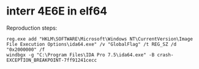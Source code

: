 # interr 4E6E in elf64

Reproduction steps:
```
reg.exe add "HKLM\SOFTWARE\Microsoft\Windows NT\CurrentVersion\Image File Execution Options\ida64.exe" /v "GlobalFlag" /t REG_SZ /d "0x2000000" /f
windbgx -g "C:\Program Files\IDA Pro 7.5\ida64.exe" -B crash-EXCEPTION_BREAKPOINT-7ff91241cecc
```

